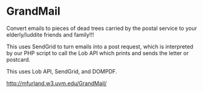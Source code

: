 GrandMail
=========

Convert emails to pieces of dead trees carried by the postal service to your elderly/luddite friends and family!!!

This uses SendGrid to turn emails into a post request, which is interpreted by our PHP script to call the Lob API which prints and sends the letter or postcard.

This uses Lob API, SendGrid, and DOMPDF.

http://mfurland.w3.uvm.edu/GrandMail/